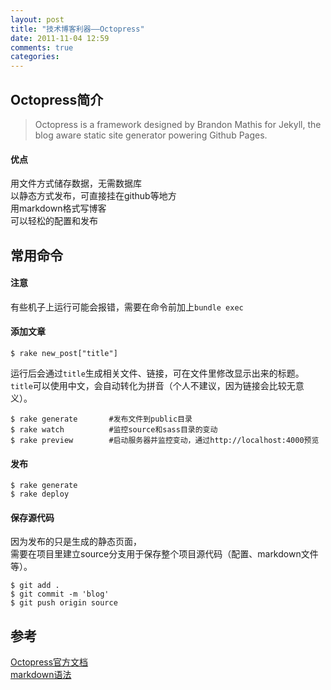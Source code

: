 ```yaml
---
layout: post
title: "技术博客利器——Octopress"
date: 2011-11-04 12:59
comments: true
categories: 
---
```

## Octopress简介
> Octopress is a framework designed by Brandon Mathis for Jekyll, the blog aware static site generator powering Github Pages.  

#### 优点
用文件方式储存数据，无需数据库  
以静态方式发布，可直接挂在github等地方  
用markdown格式写博客  
可以轻松的配置和发布

## 常用命令
#### 注意  
有些机子上运行可能会报错，需要在命令前加上`bundle exec`

#### 添加文章  
```
$ rake new_post["title"]
```
运行后会通过`title`生成相关文件、链接，可在文件里修改显示出来的标题。  
`title`可以使用中文，会自动转化为拼音（个人不建议，因为链接会比较无意义）。  

```
$ rake generate       #发布文件到public目录
$ rake watch          #监控source和sass目录的变动
$ rake preview        #启动服务器并监控变动，通过http://localhost:4000预览
```

#### 发布  
```
$ rake generate
$ rake deploy
```

#### 保存源代码
因为发布的只是生成的静态页面，  
需要在项目里建立source分支用于保存整个项目源代码（配置、markdown文件等）。
```
$ git add .
$ git commit -m 'blog'
$ git push origin source
```

## 参考
[Octopress官方文档](http://octopress.org/docs/)  
[markdown语法](http://daringfireball.net/projects/markdown/syntax)
